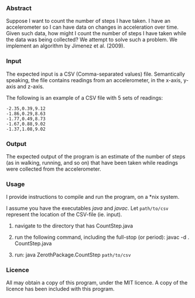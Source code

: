 ### Abstract

Suppose I want to count the number of steps I have taken.
I have an accelerometer so I can have data on changes in acceleration over time.
Given such data, how might I count the number of steps I have taken while
the data was being collected?
We attempt to solve such a problem. We implement an algorithm by Jimenez et al. (2009).

### Input

The expected input is a CSV (Comma-separated values) file.
Semantically speaking, the file contains readings from an accelerometer,
in the x-axis, y-axis and z-axis.

The following is an example of a CSV file with 5 sets of readings:

```
-2.35,0.39,9.12
-1.86,0.29,8.63
-1.77,0.49,8.73
-1.67,0.88,9.02
-1.37,1.08,9.02
```

### Output

The expected output of the program is an estimate of the number of steps
(as in walking, running, and so on) that have been taken while readings
were collected from the accelerometer.

### Usage

I provide instructions to compile and run the program, on a *nix system.

I assume you have the executables *java* and *javac*.
Let `path/to/csv` represent the location of the CSV-file (ie. input).

1. navigate to the directory that has CountStep.java

1. run the following command, including the full-stop (or period): javac -d . CountStep.java

2. run: java ZerothPackage.CountStep `path/to/csv`

### Licence

All may obtain a copy of this program, under the MIT licence. A copy of the licence
has been included with this program.